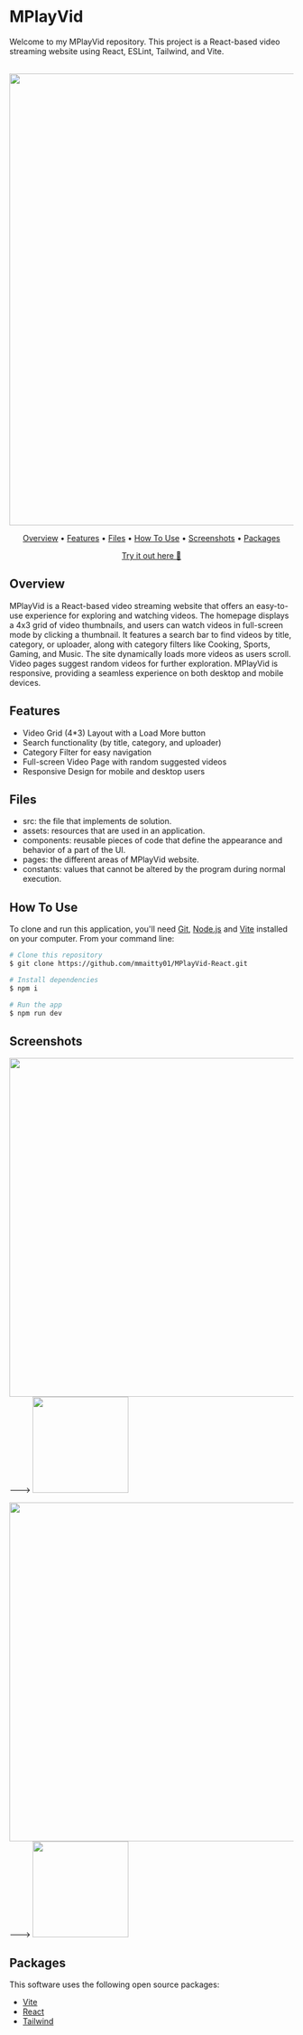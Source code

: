 # MPlayVid
Welcome to my MPlayVid repository. This project is a React-based video streaming website using React, ESLint, Tailwind, and Vite.
<p align="center">
  <br>
  <img src="https://github.com/user-attachments/assets/e6577238-2ed9-41d1-8256-44f56e0421b7" width="800"/>
  <br>
</p>
<p align="center" >
  <a href="#Overview">Overview</a> •
  <a href="#features">Features</a> •
  <a href="#Files">Files</a> •
  <a href="#how-to-use">How To Use</a> •
  <a href="#Screenshots">Screenshots</a> • 
  <a href="#packages">Packages</a>   
</p>
<p align="center" >
<a href="https://jazzy-bombolone-c57a32.netlify.app/">Try it out here 🔗</a> 
</p>

## Overview
MPlayVid is a React-based video streaming website that offers an easy-to-use experience for exploring and watching videos. The homepage displays a 4x3 grid of video thumbnails, and users can watch videos in full-screen mode by clicking a thumbnail. It features a search bar to find videos by title, category, or uploader, along with category filters like Cooking, Sports, Gaming, and Music. The site dynamically loads more videos as users scroll. Video pages suggest random videos for further exploration. MPlayVid is responsive, providing a seamless experience on both desktop and mobile devices.

## Features

- Video Grid (4*3) Layout with a Load More button
- Search functionality (by title, category, and uploader)
- Category Filter for easy navigation
- Full-screen Video Page with random suggested videos
- Responsive Design for mobile and desktop users

## Files

- src: the file that implements de solution.
- assets: resources that are used in an application.
- components: reusable pieces of code that define the appearance and behavior of a part of the UI.
- pages: the different areas of MPlayVid website.
- constants: values that cannot be altered by the program during normal execution.


## How To Use

To clone and run this application, you'll need [Git](https://git-scm.com), [Node.js](https://nodejs.org/en) and [Vite](https://vitejs.dev/) installed on your computer. From your command line:

```bash
# Clone this repository
$ git clone https://github.com/mmaitty01/MPlayVid-React.git

# Install dependencies
$ npm i

# Run the app
$ npm run dev
```
## Screenshots
<img src="https://github.com/user-attachments/assets/41433d8a-86ec-4e07-a9a5-1aadfbfa4d84" width="600"/> ---> <img src="https://github.com/user-attachments/assets/0add05de-67b8-424f-b848-9d1d6be53a41" width="170"/>

<img src="https://github.com/user-attachments/assets/305bae0d-6518-4b28-b0eb-2efd5e207a56" width="600"/> ---> <img src="https://github.com/user-attachments/assets/45107594-b4de-4496-a226-2f206a9b1c58" width="170"/>

## Packages

This software uses the following open source packages:

- [Vite](https://vitejs.dev/)
- [React](https://reactjs.org/)
- [Tailwind](https://tailwindcss.com/)
